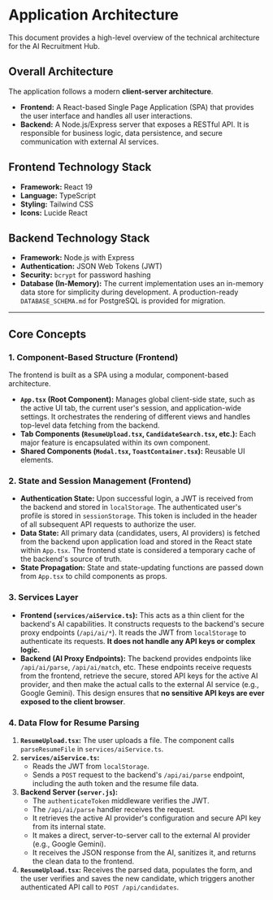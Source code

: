 
# Application Architecture

This document provides a high-level overview of the technical architecture for the AI Recruitment Hub.

## Overall Architecture

The application follows a modern **client-server architecture**.

-   **Frontend:** A React-based Single Page Application (SPA) that provides the user interface and handles all user interactions.
-   **Backend:** A Node.js/Express server that exposes a RESTful API. It is responsible for business logic, data persistence, and secure communication with external AI services.

## Frontend Technology Stack

-   **Framework:** React 19
-   **Language:** TypeScript
-   **Styling:** Tailwind CSS
-   **Icons:** Lucide React

## Backend Technology Stack

-   **Framework:** Node.js with Express
-   **Authentication:** JSON Web Tokens (JWT)
-   **Security:** `bcrypt` for password hashing
-   **Database (In-Memory):** The current implementation uses an in-memory data store for simplicity during development. A production-ready `DATABASE_SCHEMA.md` for PostgreSQL is provided for migration.

---

## Core Concepts

### 1. Component-Based Structure (Frontend)

The frontend is built as a SPA using a modular, component-based architecture.

-   **`App.tsx` (Root Component):** Manages global client-side state, such as the active UI tab, the current user's session, and application-wide settings. It orchestrates the rendering of different views and handles top-level data fetching from the backend.
-   **Tab Components (`ResumeUpload.tsx`, `CandidateSearch.tsx`, etc.):** Each major feature is encapsulated within its own component.
-   **Shared Components (`Modal.tsx`, `ToastContainer.tsx`):** Reusable UI elements.

### 2. State and Session Management (Frontend)

-   **Authentication State:** Upon successful login, a JWT is received from the backend and stored in `localStorage`. The authenticated user's profile is stored in `sessionStorage`. This token is included in the header of all subsequent API requests to authorize the user.
-   **Data State:** All primary data (candidates, users, AI providers) is fetched from the backend upon application load and stored in the React state within `App.tsx`. The frontend state is considered a temporary cache of the backend's source of truth.
-   **State Propagation:** State and state-updating functions are passed down from `App.tsx` to child components as props.

### 3. Services Layer

-   **Frontend (`services/aiService.ts`):** This acts as a thin client for the backend's AI capabilities. It constructs requests to the backend's secure proxy endpoints (`/api/ai/*`). It reads the JWT from `localStorage` to authenticate its requests. **It does not handle any API keys or complex logic.**
-   **Backend (AI Proxy Endpoints):** The backend provides endpoints like `/api/ai/parse`, `/api/ai/match`, etc. These endpoints receive requests from the frontend, retrieve the secure, stored API keys for the active AI provider, and then make the actual calls to the external AI service (e.g., Google Gemini). This design ensures that **no sensitive API keys are ever exposed to the client browser**.

### 4. Data Flow for Resume Parsing

1.  **`ResumeUpload.tsx`:** The user uploads a file. The component calls `parseResumeFile` in `services/aiService.ts`.
2.  **`services/aiService.ts`:**
    -   Reads the JWT from `localStorage`.
    -   Sends a `POST` request to the backend's `/api/ai/parse` endpoint, including the auth token and the resume file data.
3.  **Backend Server (`server.js`):**
    -   The `authenticateToken` middleware verifies the JWT.
    -   The `/api/ai/parse` handler receives the request.
    -   It retrieves the active AI provider's configuration and secure API key from its internal state.
    -   It makes a direct, server-to-server call to the external AI provider (e.g., Google Gemini).
    -   It receives the JSON response from the AI, sanitizes it, and returns the clean data to the frontend.
4.  **`ResumeUpload.tsx`:** Receives the parsed data, populates the form, and the user verifies and saves the new candidate, which triggers another authenticated API call to `POST /api/candidates`.
